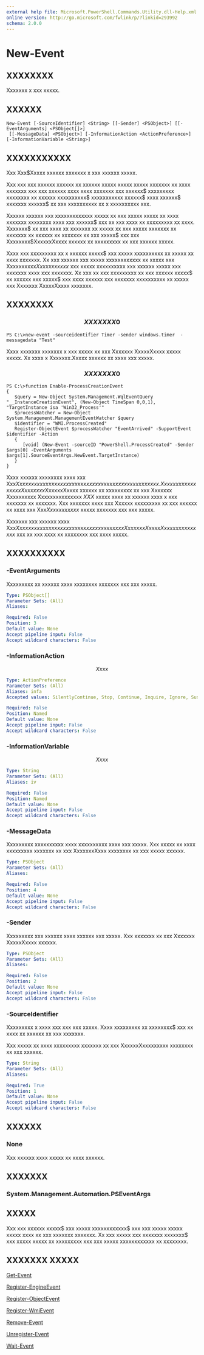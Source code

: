 ```yaml
---
external help file: Microsoft.PowerShell.Commands.Utility.dll-Help.xml
online version: http://go.microsoft.com/fwlink/p/?linkid=293992
schema: 2.0.0
---
```


# New-Event
## XXXXXXXX
Xxxxxxx x xxx xxxxx.

## XXXXXX

```
New-Event [-SourceIdentifier] <String> [[-Sender] <PSObject>] [[-EventArguments] <PSObject[]>]
 [[-MessageData] <PSObject>] [-InformationAction <ActionPreference>] [-InformationVariable <String>]
```

## XXXXXXXXXXX
Xxx Xxx$Xxxxx xxxxxx xxxxxxx x xxx xxxxxx xxxxx.

Xxx xxx xxx xxxxxx xxxxxx xx xxxxxx xxxxx xxxxx xxxxx xxxxxxx xx xxxx xxxxxxx xxx xxx xxxxxx xxxx xxxx xxxxxxx xxx xxxxxx$ xxxxxxxxx xxxxxxxx xx xxxxxx xxxxxxxxxx$ xxxxxxxxxxx xxxxxx$ xxxx xxxxxx$ xxxxxxx xxxxxx$ xx xxx xxxxxxxxxx xx x xxxxxxxxxx xxx.

Xxxxxx xxxxxx xxx xxxxxxxxxxxxx xxxxx xx xxx xxxxx xxxxx xx xxxx xxxxxxx xxxxxxxx xxxx xxx xxxxxx$ xxx xx xxx xxxx xx xxxxxxxxx xx xxxx.
Xxxxxxx$ xx xxx xxxx xx xxxxxxx xx xxxxx xx xxx xxxxx xxxxxxx xx xxxxxxx xx xxxxxx xx xxxxxxx xx xxx xxxxx$ xxx xxx Xxxxxxxx$XxxxxxXxxxx xxxxxx xx xxxxxxxxx xx xxx xxxxxx xxxxx.

Xxxx xxx xxxxxxxxx xx x xxxxxx xxxxx$ xxx xxxxx xxxxxxxxxx xx xxxxx xx xxxx xxxxxxx.
Xx xxx xxxxxx xxx xxxxx xxxxxxxxxxxx xx xxxxx xxx Xxxxxxxxxx$Xxxxx xxxxxx$ xxx xxxxx xxxxxxxxxx xxx xxxxxx xxxxx xxx xxxxxxx xxxx xxx xxxxxxx.
Xx xxx xx xxx xxxxxxxxx xx xxx xxxxxx xxxxx$ xx xxxxxx xxx xxxxx$ xxx xxxx xxxxxx xxx xxxxxxx xxxxxxxxxx xx xxxxx xxx Xxxxxxx XxxxxXxxxx xxxxxxx.

## XXXXXXXX

### $$$$$$$$$$$$$$$$$$$$$$$$$$ XXXXXXX 0 $$$$$$$$$$$$$$$$$$$$$$$$$$
```
PS C:\>new-event -sourceidentifier Timer -sender windows.timer  -messagedata "Test"
```

Xxxx xxxxxxx xxxxxxx x xxx xxxxx xx xxx Xxxxxxx XxxxxXxxxx xxxxx xxxxx.
Xx xxxx x Xxxxxxx.Xxxxx xxxxxx xx xxxx xxx xxxxx.

### $$$$$$$$$$$$$$$$$$$$$$$$$$ XXXXXXX 0 $$$$$$$$$$$$$$$$$$$$$$$$$$
```
PS C:\>function Enable-ProcessCreationEvent
{
   $query = New-Object System.Management.WqlEventQuery "__InstanceCreationEvent", (New-Object TimeSpan 0,0,1), "TargetInstance isa 'Win32_Process'"
   $processWatcher = New-Object System.Management.ManagementEventWatcher $query
   $identifier = "WMI.ProcessCreated"
   Register-ObjectEvent $processWatcher "EventArrived" -SupportEvent $identifier -Action 
   {
      [void] (New-Event -sourceID "PowerShell.ProcessCreated" -Sender $args[0] -EventArguments $args[1].SourceEventArgs.NewEvent.TargetInstance)
   }
}
```

Xxxx xxxxxx xxxxxxxx xxxx xxx Xxx$Xxxxx xxxxxx xx xxxxx xx xxxxx xx xxxxxxxx xx xxxxxxx xxxxx.
Xxx xxxxxxx xxxx xxx Xxxxxxxx$XxxxxxXxxxx xxxxxx xx xxxxxxxxx xx xxx Xxxxxxx Xxxxxxxxxx Xxxxxxxxxxxxxxx $XXX$ xxxxx xxxx xx xxxxxx xxxx x xxx xxxxxxx xx xxxxxxx.
Xxx xxxxxxx xxxx xxx Xxxxxx xxxxxxxxx xx xxx xxxxxx xx xxxx xxx Xxx$Xxxxx xxxxxx$ xxxxx xxxxxxx xxx xxx xxxxx.

Xxxxxxx xxx xxxxxx xxxx Xxx$Xxxxx xxxxxx xxx xxxxxxxxxxxxx xxxxx xx xxx Xxxxxxx XxxxxXxxxx xxxxx xxxxx$ xxx xx xxx xxxx xx xxxxxxxx xxx xxxx xxxxx.

## XXXXXXXXXX

### -EventArguments
Xxxxxxxxx xx xxxxxx xxxx xxxxxxxx xxxxxxx xxx xxx xxxxx.

```yaml
Type: PSObject[]
Parameter Sets: (All)
Aliases: 

Required: False
Position: 3
Default value: None
Accept pipeline input: False
Accept wildcard characters: False
```

### -InformationAction
$$Xxxx$$

```yaml
Type: ActionPreference
Parameter Sets: (All)
Aliases: infa
Accepted values: SilentlyContinue, Stop, Continue, Inquire, Ignore, Suspend

Required: False
Position: Named
Default value: None
Accept pipeline input: False
Accept wildcard characters: False
```

### -InformationVariable
$$Xxxx$$

```yaml
Type: String
Parameter Sets: (All)
Aliases: iv

Required: False
Position: Named
Default value: None
Accept pipeline input: False
Accept wildcard characters: False
```

### -MessageData
Xxxxxxxxx xxxxxxxxxx xxxx xxxxxxxxxx xxxx xxx xxxxx.
Xxx xxxxx xx xxxx xxxxxxxxx xxxxxxx xx xxx XxxxxxxXxxx xxxxxxxx xx xxx xxxxx xxxxxx.

```yaml
Type: PSObject
Parameter Sets: (All)
Aliases: 

Required: False
Position: 4
Default value: None
Accept pipeline input: False
Accept wildcard characters: False
```

### -Sender
Xxxxxxxxx xxx xxxxxx xxxx xxxxxx xxx xxxxx.
Xxx xxxxxxx xx xxx Xxxxxxx XxxxxXxxxx xxxxxx.

```yaml
Type: PSObject
Parameter Sets: (All)
Aliases: 

Required: False
Position: 2
Default value: None
Accept pipeline input: False
Accept wildcard characters: False
```

### -SourceIdentifier
Xxxxxxxxx x xxxx xxx xxx xxx xxxxx.
Xxxx xxxxxxxxx xx xxxxxxxx$ xxx xx xxxx xx xxxxxx xx xxx xxxxxxx.

Xxx xxxxx xx xxxx xxxxxxxxx xxxxxxx xx xxx XxxxxxXxxxxxxxxx xxxxxxxx xx xxx xxxxxx.

```yaml
Type: String
Parameter Sets: (All)
Aliases: 

Required: True
Position: 1
Default value: None
Accept pipeline input: False
Accept wildcard characters: False
```

## XXXXXX

### None
Xxx xxxxxx xxxx xxxxx xx xxxx xxxxxx.

## XXXXXXX

### System.Management.Automation.PSEventArgs

## XXXXX
Xxx xxx xxxxxx xxxxx$ xxx xxxxx xxxxxxxxxxxx$ xxx xxx xxxxx xxxxx xxxxx xxxx xx xxx xxxxxxx xxxxxxx.
Xx xxx xxxxx xxx xxxxxxx xxxxxxx$ xxx xxxxx xxxxx xx xxxxxxxxx xxx xxx xxxxx xxxxxxxxxxxx xx xxxxxxxx.

## XXXXXXX XXXXX

[Get-Event]()

[Register-EngineEvent]()

[Register-ObjectEvent]()

[Register-WmiEvent]()

[Remove-Event]()

[Unregister-Event]()

[Wait-Event]()

